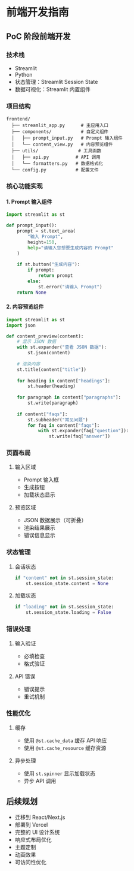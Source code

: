 # 前端开发指南

## PoC 阶段前端开发

### 技术栈
- Streamlit
- Python
- 状态管理：Streamlit Session State
- 数据可视化：Streamlit 内置组件

### 项目结构
```
frontend/
  ├── streamlit_app.py      # 主应用入口
  ├── components/           # 自定义组件
  │   ├── prompt_input.py   # Prompt 输入组件
  │   └── content_view.py   # 内容预览组件
  ├── utils/               # 工具函数
  │   ├── api.py          # API 调用
  │   └── formatters.py   # 数据格式化
  └── config.py           # 配置文件
```

### 核心功能实现

#### 1. Prompt 输入组件
```python
import streamlit as st

def prompt_input():
    prompt = st.text_area(
        "输入 Prompt",
        height=150,
        help="请输入您想要生成内容的 Prompt"
    )
    
    if st.button("生成内容"):
        if prompt:
            return prompt
        else:
            st.error("请输入 Prompt")
    return None
```

#### 2. 内容预览组件
```python
import streamlit as st
import json

def content_preview(content):
    # 显示 JSON 数据
    with st.expander("查看 JSON 数据"):
        st.json(content)
    
    # 渲染内容
    st.title(content["title"])
    
    for heading in content["headings"]:
        st.header(heading)
    
    for paragraph in content["paragraphs"]:
        st.write(paragraph)
    
    if content["faqs"]:
        st.subheader("常见问题")
        for faq in content["faqs"]:
            with st.expander(faq["question"]):
                st.write(faq["answer"])
```

### 页面布局
1. 输入区域
   - Prompt 输入框
   - 生成按钮
   - 加载状态显示

2. 预览区域
   - JSON 数据展示（可折叠）
   - 渲染结果展示
   - 错误信息显示

### 状态管理
1. 会话状态
   ```python
   if "content" not in st.session_state:
       st.session_state.content = None
   ```

2. 加载状态
   ```python
   if "loading" not in st.session_state:
       st.session_state.loading = False
   ```

### 错误处理
1. 输入验证
   - 必填检查
   - 格式验证

2. API 错误
   - 错误提示
   - 重试机制

### 性能优化
1. 缓存
   - 使用 `@st.cache_data` 缓存 API 响应
   - 使用 `@st.cache_resource` 缓存资源

2. 异步处理
   - 使用 `st.spinner` 显示加载状态
   - 异步 API 调用

## 后续规划
- 迁移到 React/Next.js
- 部署到 Vercel
- 完整的 UI 设计系统
- 响应式布局优化
- 主题定制
- 动画效果
- 可访问性优化 
